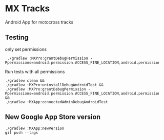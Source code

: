 MX Tracks
=========

Android App for motocross tracks

Testing
-------

only set permissions

	 ./gradlew :MXPro:grantDebugPermission -Ppermissions=android.permission.ACCESS_FINE_LOCATION,android.permission.ACCESS_COARSE_LOCATION

Run tests with all permissions
```
./gradlew clean && 
./gradlew :MXPro:uninstallDebugAndroidTest && 
./gradlew :MXPro:grantDebugPermission -Ppermissions=android.permission.ACCESS_FINE_LOCATION,android.permission.ACCESS_COARSE_LOCATION &&
./gradlew :MXApp:connectedAdminDebugAndroidTest
```
New Google App Store version
-----------------------------

    ./gradlew :MXApp:newVersion
    git push --tags
